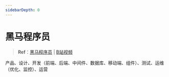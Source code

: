 ```yaml
---
sidebarDepth: 0
---
```


# 黑马程序员



> **Ref**：[黑马程序员](http://www.itheima.com/) | [B站视频](https://space.bilibili.com/37974444/channel/index) 



产品、设计、开发（前端、后端、中间件、数据库、移动端、组件）、测试、运维（优化、监控）、运营
